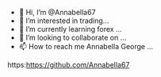 - 👋 Hi, I’m @Annabella67
- 👀 I’m interested in trading...
- 🌱 I’m currently learning forex ...
- 💞️ I’m looking to collaborate on ...
- 📫 How to reach me Annabella George ...

<!---
Annabella67/Annabella67 is a ✨ special ✨ repository because its `README.md` (this file) appears on your GitHub profile.
You can click the Preview link to take a look at your changes.
--->
https:https://github.com/Annabella67

